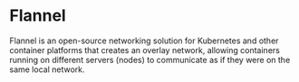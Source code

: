 # Flannel
Flannel is an open-source networking solution for Kubernetes and other container platforms that creates an overlay network, allowing containers running on different servers (nodes) to communicate as if they were on the same local network.
